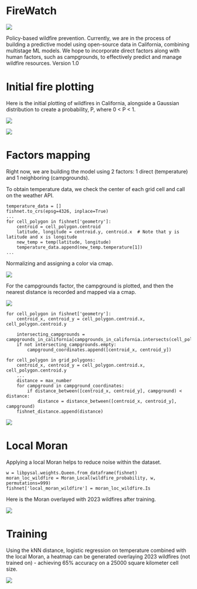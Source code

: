 # FireWatch

![](https://github.com/blueishfiend692/fireWatch/blob/master/images/assets/fireWatchLogo.gif)

Policy-based wildfire prevention. Currently, we are in the process of building a predictive model using open-source data in California, combining multistage ML models. We hope to incorporate direct factors along with human factors, such as campgrounds, to effectively predict and manage wildfire resources. Version 1.0

# Initial fire plotting

Here is the initial plotting of wildfires in California, alongside a Gaussian distribution to create a probability, P, where 0 < P < 1.

![](https://github.com/blueishfiend692/fireWatch/blob/master/images/wildfireInCalifornia.png)

![](https://github.com/blueishfiend692/fireWatch/blob/master/images/KDECalifornia.png)

# Factors mapping

Right now, we are building the model using 2 factors: 1 direct (temperature) and 1 neighboring (campgrounds).

To obtain temperature data, we check the center of each grid cell and call on the weather API.
```
temperature_data = []
fishnet.to_crs(epsg=4326, inplace=True)
...
for cell_polygon in fishnet['geometry']:
    centroid = cell_polygon.centroid
    latitude, longitude = centroid.y, centroid.x  # Note that y is latitude and x is longitude
    new_temp = temp(latitude, longitude)
    temperature_data.append(new_temp.temperature[1])
...
```

Normalizing and assigning a color via cmap.

![](https://github.com/blueishfiend692/fireWatch/blob/master/images/TemperatureCalifornia.png)

For the campgrounds factor, the campground is plotted, and then the nearest distance is recorded and mapped via a cmap.

![](https://github.com/blueishfiend692/fireWatch/blob/master/images/Campgrounds%20Map.png)

```
for cell_polygon in fishnet['geometry']:
    centroid_x, centroid_y = cell_polygon.centroid.x, cell_polygon.centroid.y

    intersecting_campgrounds = campgrounds_in_california[campgrounds_in_california.intersects(cell_polygon)]
    if not intersecting_campgrounds.empty:
        campground_coordinates.append([centroid_x, centroid_y])

for cell_polygon in grid_polygons:
    centroid_x, centroid_y = cell_polygon.centroid.x, cell_polygon.centroid.y
    ...
    distance = max_number
    for campground in campground_coordinates:
        if distance_between([centroid_x, centroid_y], campground) < distance:
            distance = distance_between([centroid_x, centroid_y], campground)
    fishnet_distance.append(distance)

```

![](https://github.com/blueishfiend692/fireWatch/blob/master/images/knn%20campgrounds.png)

# Local Moran

Applying a local Moran helps to reduce noise within the dataset.

```
w = libpysal.weights.Queen.from_dataframe(fishnet)
moran_loc_wildfire = Moran_Local(wildfire_probability, w, permutations=999)
fishnet['local_moran_wildfire'] = moran_loc_wildfire.Is

```

Here is the Moran overlayed with 2023 wildfires after training.

![](https://github.com/blueishfiend692/fireWatch/blob/master/images/localMoranTest.png)

# Training

Using the kNN distance, logistic regression on temperature combined with the local Moran, a heatmap can be generated overlaying 2023 wildfires (not trained on) - achieving 65% accuracy on a 25000 square kilometer cell size.

![](https://github.com/blueishfiend692/fireWatch/blob/master/images/V1.0TempCampground%26Moran%4065%25-5000px.png)
